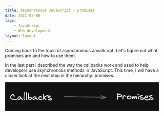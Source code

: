 ```yaml
---
title: Asynchronous JavaScript - promises
date: 2021-03-08
tags:
    - JavaScript
    - Web development
layout: layout
---
```


Coming back to the topic of asynchronous JavaScript. Let's figure out what promises are and how to use them.

In the last part I described the way the callbacks work and used to help
developers use asynchronous methods in JavaScript. This time, I will have a
closer look at the next step in the hierarchy: promises.

<img src="./img1.png"
     alt="Callbacks to promise"
     style="float: left; margin-right: 10px;" />
